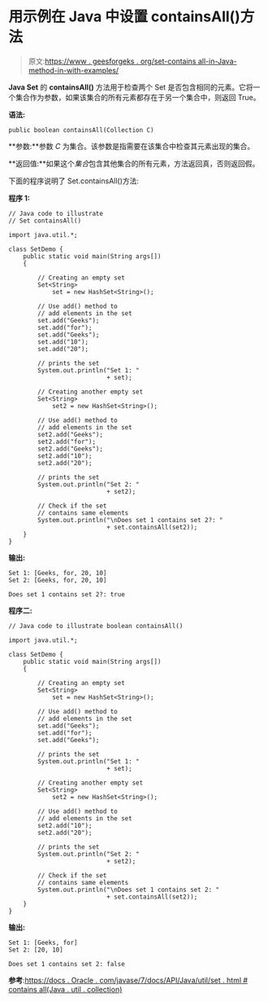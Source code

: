 # 用示例在 Java 中设置 containsAll()方法

> 原文:[https://www . geesforgeks . org/set-contains all-in-Java-method-in-with-examples/](https://www.geeksforgeeks.org/set-containsall-method-in-java-with-examples/)

**Java Set** 的 **containsAll()** 方法用于检查两个 Set 是否包含相同的元素。它将一个集合作为参数，如果该集合的所有元素都存在于另一个集合中，则返回 True。

**语法:**

```
public boolean containsAll(Collection C)
```

**参数:**参数 *C* 为集合。该参数是指需要在该集合中检查其元素出现的集合。

**返回值:**如果这个*集合*包含其他集合的所有元素，方法返回真，否则返回假。

下面的程序说明了 Set.containsAll()方法:

**程序 1:**

```
// Java code to illustrate
// Set containsAll()

import java.util.*;

class SetDemo {
    public static void main(String args[])
    {

        // Creating an empty set
        Set<String>
            set = new HashSet<String>();

        // Use add() method to
        // add elements in the set
        set.add("Geeks");
        set.add("for");
        set.add("Geeks");
        set.add("10");
        set.add("20");

        // prints the set
        System.out.println("Set 1: "
                           + set);

        // Creating another empty set
        Set<String>
            set2 = new HashSet<String>();

        // Use add() method to
        // add elements in the set
        set2.add("Geeks");
        set2.add("for");
        set2.add("Geeks");
        set2.add("10");
        set2.add("20");

        // prints the set
        System.out.println("Set 2: "
                           + set2);

        // Check if the set
        // contains same elements
        System.out.println("\nDoes set 1 contains set 2?: "
                           + set.containsAll(set2));
    }
}
```

**输出:**

```
Set 1: [Geeks, for, 20, 10]
Set 2: [Geeks, for, 20, 10]

Does set 1 contains set 2?: true

```

**程序二:**

```
// Java code to illustrate boolean containsAll()

import java.util.*;

class SetDemo {
    public static void main(String args[])
    {

        // Creating an empty set
        Set<String>
            set = new HashSet<String>();

        // Use add() method to
        // add elements in the set
        set.add("Geeks");
        set.add("for");
        set.add("Geeks");

        // prints the set
        System.out.println("Set 1: "
                           + set);

        // Creating another empty set
        Set<String>
            set2 = new HashSet<String>();

        // Use add() method to
        // add elements in the set
        set2.add("10");
        set2.add("20");

        // prints the set
        System.out.println("Set 2: "
                           + set2);

        // Check if the set
        // contains same elements
        System.out.println("\nDoes set 1 contains set 2: "
                           + set.containsAll(set2));
    }
}
```

**输出:**

```
Set 1: [Geeks, for]
Set 2: [20, 10]

Does set 1 contains set 2: false

```

**参考**:[https://docs . Oracle . com/javase/7/docs/API/Java/util/set . html # contains all(Java . util . collection)](https://docs.oracle.com/javase/7/docs/api/java/util/Set.html#containsAll(java.util.Collection))